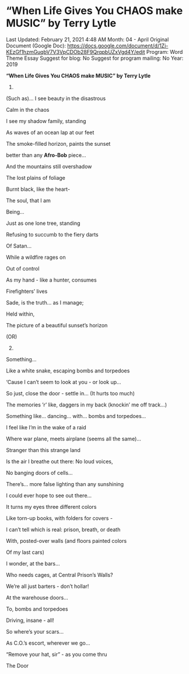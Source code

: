 # “When Life Gives You CHAOS make MUSIC” by Terry Lytle

Last Updated: February 21, 2021 4:48 AM
Month: 04 - April
Original Document (Google Doc): https://docs.google.com/document/d/1Zi-KEzGf1hzmGuqbV7V3VpCDOb28F9QrqpbUZxVgd4Y/edit
Program: Word Theme Essay
Suggest for blog: No
Suggest for program mailing: No
Year: 2019

**“When Life Gives You CHAOS make MUSIC” by Terry Lytle**

1.

(Such as)... I see beauty in the disastrous

Calm in the chaos

I see my shadow family, standing

As waves of an ocean lap at our feet

The smoke-filled horizon, paints the sunset

better than any **Afro-Bob** piece…

And the mountains still overshadow

The lost plains of foliage

Burnt black, like the heart-

The soul, that I am

Being…

Just as one lone tree, standing

Refusing to succumb to the fiery darts

Of Satan…

While a wildfire rages on

Out of control

As my hand - like a hunter, consumes

Firefighters’ lives

Sade, is the truth… as I manage;

Held within,

The picture of a beautiful sunset’s horizon

(OR)

2.

Something…

Like a white snake, escaping bombs and torpedoes

‘Cause I can’t seem to look at you - or look up…

So just, close the door - settle in… (It hurts too much)

The memories ’r’ like, daggers in my back (knockin’ me off track…)

Something like… dancing… with… bombs and torpedoes…

I feel like I’m in the wake of a raid

Where war plane, meets airplane (seems all the same)...

Stranger than this strange land

Is the air I breathe out there: No loud voices,

No banging doors of cells…

There’s… more false lighting than any sunshining

I could ever hope to see out there…

It turns my eyes three different colors

Like torn-up books, with folders for covers -

I can’t tell which is real: prison, breath, or death

With, posted-over walls (and floors painted colors

Of my last cars)

I wonder, at the bars…

Who needs cages, at Central Prison’s Walls?

We’re all just barters - don’t hollar!

At the warehouse doors…

To, bombs and torpedoes

Driving, insane - all!

So where’s your scars…

As C.O.’s escort, wherever we go…

“Remove your hat, sir” - as you come thru

The Door